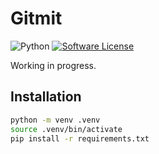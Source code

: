 # Gitmit

![Python](https://img.shields.io/badge/language-python-green?style=for-the-badge) [![Software License](https://img.shields.io/badge/license-MIT-brightgreen.svg?style=for-the-badge)](LICENSE)

Working in progress.

## Installation

```bash
python -m venv .venv
source .venv/bin/activate
pip install -r requirements.txt
```
